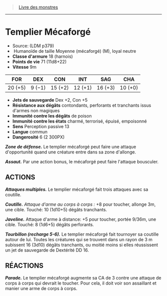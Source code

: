 ﻿> [Livre des monstres](tome_of_beasts.md)

---

# Templier Mécaforgé

- Source: (LDM p379)
-  Humanoïde de taille Moyenne (mécaforgé) (M), loyal neutre
- **Classe d'armure** 18 (harnois)
- **Points de vie** 71 (11d8+22)
- **Vitesse** 9m

|FOR|DEX|CON|INT|SAG|CHA|
|---|---|---|---|---|---|
|20 (+5)|9 (−1)|15 (+2)|12 (+1)|16 (+3)|10 (+0)|

- **Jets de sauvegarde** Dex +2, Con +5
- **Résistance aux dégâts** contondants, perforants et tranchants issus d'armes non magiques
- **Immunité contre les dégâts** de poison
- **Immunité contre les états** charmé, terrorisé, épuisé, empoisonné
- **Sens** Perception passive 13
- **Langue** commun
- **Dangerosité** 6 (2 300PX)

**_Zone de défense._** Le templier mécaforgé peut faire une attaque d'opportunité quand une créature entre dans sa zone d'allonge.

**_Assaut._** Par une action bonus, le mécaforgé peut faire l'attaque bousculer.

## ACTIONS

**_Attaques multiples._** Le templier mécaforgé fait trois attaques avec sa coutille.

**_Coutille._** _Attaque d'arme au corps à corps :_ +8 pour toucher, allonge 3m, une cible. Touché: 10 (1d10+5) dégâts tranchants.

**_Javeline._** Attaque d'arme à distance: +5 pour toucher, portée 9/36m, une cible. Touché: 8 (1d6+5) dégâts perforants.

**_Tourbillon (recharge 5-6)._** Le templier mécaforgé fait tournoyer sa coutille autour de lui. Toutes les créatures qui se trouvent dans un rayon de 3 m subissent 16 (3d10) dégâts tranchants, ou moitié moins si elles réussissent un jet de sauvegarde de Dextérité DD 16.

## RÉACTIONS

**_Parade._** Le templier mécaforgé augmente sa CA de 3 contre une attaque de corps à corps qui devrait le toucher. Pour cela, il doit voir son assaillant et manier une arme de corps à corps.

